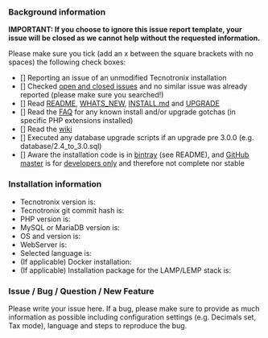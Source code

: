 ### Background information

__IMPORTANT: If you choose to ignore this issue report template, your issue will be closed as we cannot help without the requested information.__

Please make sure you tick (add an x between the square brackets with no spaces) the following check boxes:

- [] Reporting an issue of an unmodified Tecnotronix installation
- [] Checked [open and closed issues](https://github.com/opensourcepos/opensourcepos/issues?utf8=%E2%9C%93&q=is%3Aissue) and no similar issue was already reported (please make sure you searched!)
- [] Read [README](https://github.com/opensourcepos/opensourcepos/blob/master/README.md), [WHATS_NEW](https://github.com/opensourcepos/opensourcepos/blob/master/WHATS_NEW.txt), [INSTALL.md](https://github.com/opensourcepos/opensourcepos/blob/master/INSTALL.md) and [UPGRADE](https://github.com/opensourcepos/opensourcepos/blob/master/UPGRADE.txt)
- [] Read the [FAQ](https://github.com/opensourcepos/opensourcepos#faq) for any known install and/or upgrade gotchas (in specific PHP extensions installed)
- [] Read the [wiki](https://github.com/opensourcepos/opensourcepos/wiki)
- [] Executed any database upgrade scripts if an upgrade pre 3.0.0 (e.g. database/2.4_to_3.0.sql)
- [] Aware the installation code is in [bintray](https://bintray.com/jekkos/opensourcepos/opensourcepos/view/files?sort=updated&order=asc#files) (see README), and [GitHub master](https://github.com/opensourcepos/opensourcepos/tree/master) is for [developers only](https://github.com/opensourcepos/opensourcepos/wiki/Development-setup) and therefore not complete nor stable

### Installation information

- Tecnotronix version is: 
- Tecnotronix git commit hash is: 
- PHP version is: 
- MySQL or MariaDB version is: 
- OS and version is: 
- WebServer is: 
- Selected language is: 
- (If applicable) Docker installation: 
- (If applicable) Installation package for the LAMP/LEMP stack is: 

### Issue / Bug  / Question / New Feature

Please write your issue here. If a bug, please make sure to provide as much information as possible including configuration settings (e.g. Decimals set, Tax mode), language and steps to reproduce the bug.
